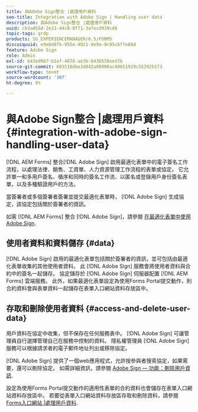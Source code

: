 ```yaml
---
title: 與Adobe Sign整合 |處理用戶資料
seo-title: Integration with Adobe Sign | Handling user data
description: 與Adobe Sign整合 |處理用戶資料
uuid: cb3a455d-2e33-44c8-8f71-3a7ecd939cd8
topic-tags: grdp
products: SG_EXPERIENCEMANAGER/6.5/FORMS
discoiquuid: e9e0d8fb-955e-4021-9e9a-9c95c6ffe88d
feature: Adobe Sign
role: Admin
exl-id: b43ed9b7-b1ef-4878-ae3b-643b558eed7b
source-git-commit: 603518dbe3d842a08900ac40651919c55392b573
workflow-type: tm+mt
source-wordcount: '307'
ht-degree: 0%

---
```


# 與Adobe Sign整合 |處理用戶資料 {#integration-with-adobe-sign-handling-user-data}

[!DNL AEM Forms] 整合[!DNL  Adobe Sign] 啟用最適化表單中的電子簽名工作流程，以處理法律、銷售、工資單、人力資源管理工作流程的表單或協定。 它允許單一和多用戶簽名、循序和同時的簽名工作流、以匿名或登錄用戶身份簽名表單，以及多種驗證用戶的方法。

當簽署者或多個簽署者簽署並提交最適化表單時， [!DNL Adobe Sign] 生成協定，該協定包括關於簽署者的資訊。

如需 [!DNL AEM Forms] 整合 [!DNL Adobe Sign]，請參閱 [在最適化表單中使用Adobe Sign](/help/forms/using/working-with-adobe-sign.md).

## 使用者資料和資料儲存 {#data}

[!DNL Adobe Sign] 啟用的最適化表單包括關於簽署者的資訊，並可包括由最適化表單收集的其他使用者資料。 此 [!DNL Adobe Sign] 服務會將使用者資料與合約中的簽名一起儲存。 協定儲存於 [!DNL Adobe Sign] 伺服器配置 [!DNL AEM Forms] 雲端服務。 此外，如果最適化表單設定為使用Forms Portal提交動作，則合約資料會與表單資料一起儲存在表單入口網站資料存放區中。

## 存取和刪除使用者資料 {#access-and-delete-user-data}

用戶資料在協定中收集，但不保存在任何服務表中。 [!DNL Adobe Sign] 可讓管理員自行選擇管理自己在服務中控制的資料。 隱私權管理員 [!DNL Adobe Sign] 服務可以根據請求者的電子郵件地址列出或移除協定。

[!DNL Adobe Sign] 提供了一個web應用程式，允許按參與者搜索協定，如果需要，還可以刪除協定。 如需詳細資訊，請參閱 [Adobe Sign — 功能：刪除用戶資訊](https://helpx.adobe.com/sign/help/adobesign_gdpr_user_deletion.html).

設定為使用Forms Portal提交動作的適用性表單的合約資料也會儲存在表單入口網站資料存放區中。 若要從表單入口網站資料存放區存取和刪除資料，請參閱 [Forms入口網站 |處理用戶資料](/help/forms/using/forms-portal-handling-user-data.md).
